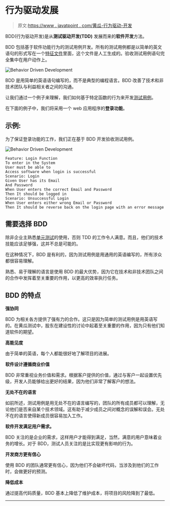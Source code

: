 # 行为驱动发展

> 原文:[https://www . javatpoint . com/黄瓜-行为驱动-开发](https://www.javatpoint.com/cucumber-behavior-driven-development)

BDD(行为驱动开发)是从**测试驱动开发(TDD)** 发展而来的**软件开发**方法。

BDD 包括基于软件功能行为的测试用例开发。所有的测试用例都是以简单的英文语句的形式写在一个[特征文件](feature-file-in-cucumber-testing)里面，这个文件是人工生成的。验收测试用例语句完全集中在用户动作上。

![Behavior Driven Development](../Images/81267e73b073e0645af9fe8678c03058.png)

BDD 是用简单的英语语句编写的，而不是典型的编程语言。BDD 改善了技术和非技术团队与利益相关者之间的沟通。

让我们通过一个例子来理解，我们如何基于特定函数的行为来开发[测试用例](test-case)。

在下面的例子中，我们将采用一个 web 应用程序的**登录功能**。

## 示例:

为了保证登录功能的工作，我们正在基于 BDD 开发验收测试用例。

![Behavior Driven Development](../Images/8a5b3a284ae5330530e9b20af1cedcd8.png)

```
Feature: Login Function
To enter in the System  
User must be able to 
Access software when login is successful 
Scenario: Login
Given User has its Email  
And Password  
When User enters the correct Email and Password  
Then It should be logged in
Scenario: Unsuccessful Login
When User enters either wrong Email or Password  
Then It should be reverse back on the login page with an error message

```

## 需要选择 BDD

除非企业主熟悉[单元测试](unit-testing)的使用，否则 TDD 的工作令人满意。而且，他们的技术技能应该足够强，这并不总是可能的。

在这种情况下，BDD 是有利的，因为测试用例是用通用的英语编写的，所有涉众都很容易理解。

熟悉、易于理解的语言是使用 BDD 的最大优势，因为它在技术和非技术团队之间的合作中发挥着至关重要的作用，以更高的效率执行任务。

## BDD 的特点

**强协同**

BDD 为相关各方提供了强有力的合作。这只是因为简单的测试用例是用英语写的。在黄瓜测试中，股东在建设性的讨论中起着至关重要的作用，因为只有他们知道软件的期望。

**高能见度**

由于简单的英语，每个人都能很好地了解项目的进展。

**软件设计遵循商业价值**

BDD 非常重视业务价值和需求。根据客户提供的价值，通过与客户一起设置优先级，开发人员能够给出更好的结果，因为他们非常了解客户的想法。

**无处不在的语言**

如前所述，测试用例是用无处不在的语言编写的，团队的所有成员都可以理解，无论他们是否来自某个技术领域。这有助于减少成员之间对概念的误解和误会。无处不在的语言使得新成员很容易加入工作。

**软件开发满足用户需求。**

BDD 关注的是企业的需求，这样用户才能得到满足，当然，满意的用户意味着业务的增长。对于 BDD，测试人员关注的是比实现更有影响的行为。

**开发商方更有信心**

使用 BDD 的团队通常更有信心，因为他们不会破坏代码，当涉及到他们的工作时，会做更好的预测。

**降低成本**

通过提高代码质量，BDD 基本上降低了维护成本，将项目的风险降到了最低。

* * *
